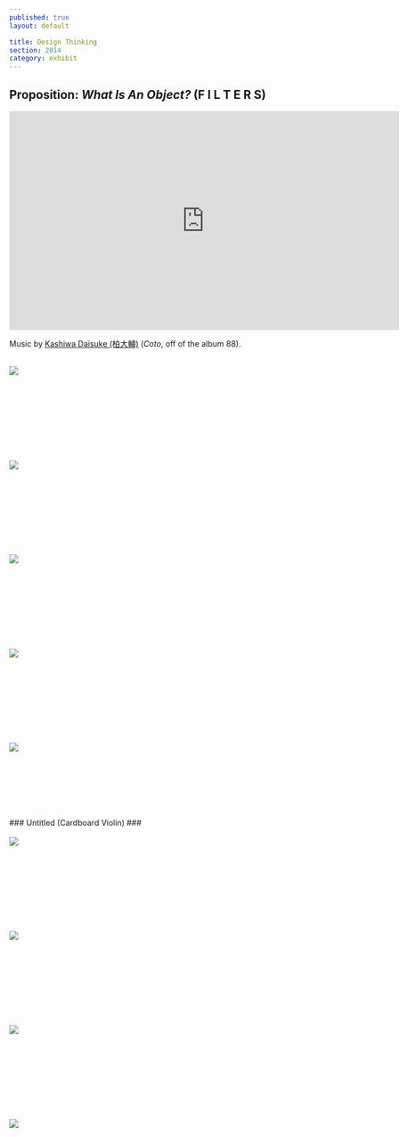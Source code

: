 ```yaml
---
published: true
layout: default

title: Design Thinking
section: 2014
category: exhibit
---
```


## Proposition: _What Is An Object?_ (F I L T E R S) ##

<iframe src="https://player.vimeo.com/video/96458017?color=ffffff&portrait=0" width="700" height="393" frameborder="0" webkitallowfullscreen mozallowfullscreen allowfullscreen></iframe>

Music by <a href="http://kashiwadaisuke.com/">Kashiwa Daisuke (柏大輔)</a> (_Coto_, off of the album 88).

<br>
<img src="https://i.imgur.com/Y7Mgyrhl.jpg">
<br><br>
<br><br>
<br><br>
<br><br>
<br><br>
<img src="https://i.imgur.com/KOtGk7Tl.jpg">
<br><br>
<br><br>
<br><br>
<br><br>
<br><br>
<img src="https://i.imgur.com/s0bULWql.jpg">
<br><br>
<br><br>
<br><br>
<br><br>
<br><br>
<img src="https://i.imgur.com/amfBpw2l.jpg">
<br><br>
<br><br>
<br><br>
<br><br>
<br><br>
<img src="https://i.imgur.com/tgRV1uwl.jpg">
<br><br>
<br><br>
<br><br>
<br><br>
### Untitled (Cardboard Violin) ###
<br><br>
<img src="https://i.imgur.com/tqoNsd7l.jpg">
<br><br>
<br><br>
<br><br>
<br><br>
<br><br>
<img src="https://i.imgur.com/BTTpZxwl.jpg">
<br><br>
<br><br>
<br><br>
<br><br>
<br><br>
<img src="https://i.imgur.com/pSVR1mXl.jpg">
<br><br>
<br><br>
<br><br>
<br><br>
<br><br>
<img src="https://i.imgur.com/eo1Rfr5l.jpg">
<br><br>
<br><br>
<br><br>
<br><br>
<br><br>


